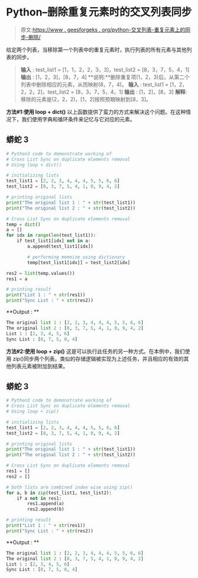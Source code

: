 # Python–删除重复元素时的交叉列表同步

> 原文:[https://www . geesforgeks . org/python-交叉列表-重复元素上的同步-删除/](https://www.geeksforgeeks.org/python-cross-list-sync-on-duplicate-elements-removal/)

给定两个列表，当移除第一个列表中的重复元素时，执行列表的所有元素与其他列表的同步。

> **输入** : test_list1 = [1，1，2，2，3，3]，test_list2 = [8，3，7，5，4，1]
> **输出** : [1，2，3]，[8，7，4]
> **说明:**删除重复项(1，2，3)后，从第二个列表中删除相应的元素，从而映射(8，7，4)。
> **输入** : test_list1 = [1，2，2，2，2]，test_list2 = [8，3，7，5，4，1]
> **输出** : [1，2]，[8，3]
> **解释**:移除的元素是(2，2，2)，[1，2]按照预期映射到[8，3]。

**方法#1:使用 loop + dict()**
以上函数提供了蛮力的方式来解决这个问题。在这种情况下，我们使用字典和循环条件来记忆与它对应的元素。

## 蟒蛇 3

```py
# Python3 code to demonstrate working of
# Cross List Sync on duplicate elements removal
# Using loop + dict()

# initializing lists
test_list1 = [2, 2, 3, 4, 4, 4, 5, 5, 6, 6]
test_list2 = [8, 3, 7, 5, 4, 1, 0, 9, 4, 2]

# printing original lists
print("The original list 1 : " + str(test_list1))
print("The original list 2 : " + str(test_list2))

# Cross List Sync on duplicate elements removal
temp = dict()
a = []
for idx in range(len(test_list1)):
    if test_list1[idx] not in a:
        a.append(test_list1[idx])

        # performing memoize using dictionary
        temp[test_list1[idx]] = test_list2[idx]

res2 = list(temp.values())
res1 = a

# printing result
print("List 1 : " + str(res1))
print("Sync List : " + str(res2))
```

**Output : **

```py
The original list 1 : [2, 2, 3, 4, 4, 4, 5, 5, 6, 6]
The original list 2 : [8, 3, 7, 5, 4, 1, 0, 9, 4, 2]
List 1 : [2, 3, 4, 5, 6]
Sync List : [8, 7, 5, 0, 4]
```

**方法#2:使用 loop + zip()**
这是可以执行此任务的另一种方式。在本例中，我们使用 zip()同步两个列表。类似的存储逻辑被实现为上述任务，并且相应的有效的其他列表元素被附加到结果。

## 蟒蛇 3

```py
# Python3 code to demonstrate working of
# Cross List Sync on duplicate elements removal
# Using loop + zip()

# initializing lists
test_list1 = [2, 2, 3, 4, 4, 4, 5, 5, 6, 6]
test_list2 = [8, 3, 7, 5, 4, 1, 0, 9, 4, 2]

# printing original lists
print("The original list 1 : " + str(test_list1))
print("The original list 2 : " + str(test_list2))

# Cross List Sync on duplicate elements removal
res1 = []
res2 = []

# both lists are combined index wise using zip()
for a, b in zip(test_list1, test_list2):
    if a not in res1:
        res1.append(a)
        res2.append(b)

# printing result
print("List 1 : " + str(res1))
print("Sync List : " + str(res2))
```

**Output : **

```py
The original list 1 : [2, 2, 3, 4, 4, 4, 5, 5, 6, 6]
The original list 2 : [8, 3, 7, 5, 4, 1, 0, 9, 4, 2]
List 1 : [2, 3, 4, 5, 6]
Sync List : [8, 7, 5, 0, 4]
```